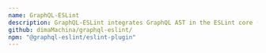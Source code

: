 ```yaml
---
name: GraphQL-ESLint
description: GraphQL-ESLint integrates GraphQL AST in the ESLint core (as a parser).
github: dimaMachina/graphql-eslint/
npm: "@graphql-eslint/eslint-plugin"
---
```

